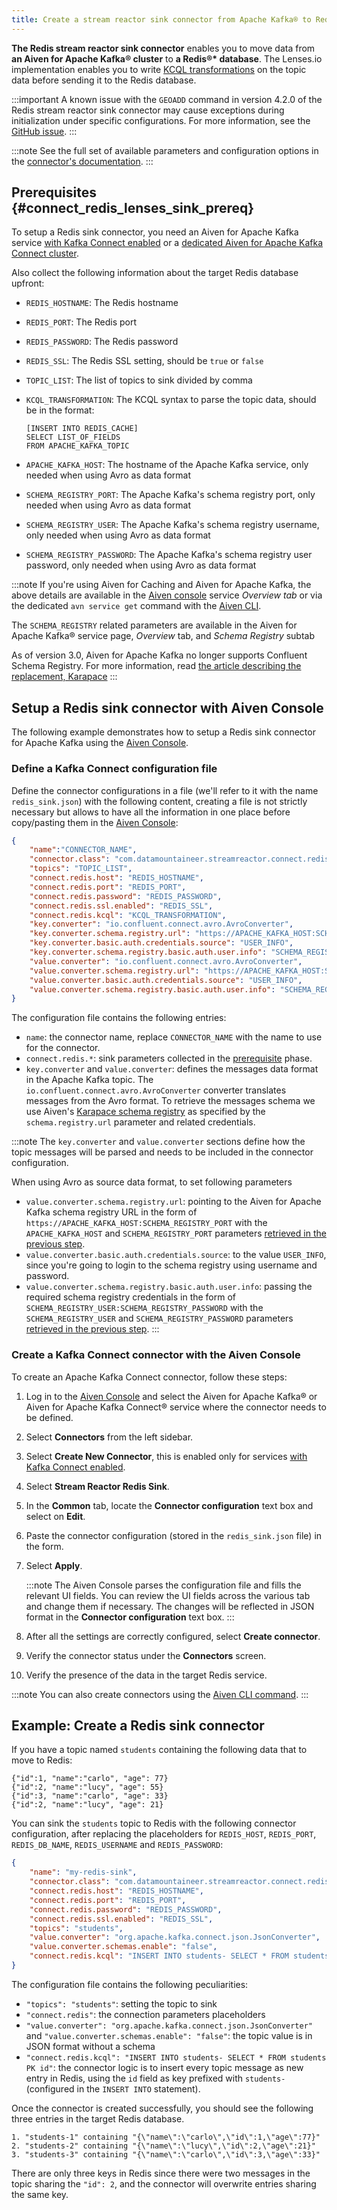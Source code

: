 ```yaml
---
title: Create a stream reactor sink connector from Apache Kafka® to Redis®*
---
```


**The Redis stream reactor sink connector** enables you to move data from **an Aiven for Apache Kafka® cluster** to **a Redis®\* database**.
The Lenses.io implementation enables you to write [KCQL
transformations](https://docs.lenses.io/connectors/sink/redis.html) on
the topic data before sending it to the Redis database.

:::important
A known issue with the `GEOADD` command in version 4.2.0 of the Redis
stream reactor sink connector may cause exceptions during initialization
under specific configurations. For more information, see the [GitHub
issue](https://github.com/lensesio/stream-reactor/issues/990).
:::

:::note
See the full set of available parameters and configuration
options in the [connector's
documentation](https://docs.lenses.io/connectors/sink/redis.html).
:::

## Prerequisites {#connect_redis_lenses_sink_prereq}

To setup a Redis sink connector, you need an Aiven for Apache Kafka
service [with Kafka Connect enabled](enable-connect) or a
[dedicated Aiven for Apache Kafka Connect cluster](/docs/products/kafka/kafka-connect/get-started#apache_kafka_connect_dedicated_cluster).

Also collect the following information about the
target Redis database upfront:

-   `REDIS_HOSTNAME`: The Redis hostname

-   `REDIS_PORT`: The Redis port

-   `REDIS_PASSWORD`: The Redis password

-   `REDIS_SSL`: The Redis SSL setting, should be `true` or `false`

-   `TOPIC_LIST`: The list of topics to sink divided by comma

-   `KCQL_TRANSFORMATION`: The KCQL syntax to parse the topic data,
    should be in the format:

        [INSERT INTO REDIS_CACHE]
        SELECT LIST_OF_FIELDS
        FROM APACHE_KAFKA_TOPIC

-   `APACHE_KAFKA_HOST`: The hostname of the Apache Kafka service, only
    needed when using Avro as data format

-   `SCHEMA_REGISTRY_PORT`: The Apache Kafka's schema registry port,
    only needed when using Avro as data format

-   `SCHEMA_REGISTRY_USER`: The Apache Kafka's schema registry
    username, only needed when using Avro as data format

-   `SCHEMA_REGISTRY_PASSWORD`: The Apache Kafka's schema registry user
    password, only needed when using Avro as data format

:::note
If you're using Aiven for Caching and Aiven for Apache Kafka, the above
details are available in the [Aiven console](https://console.aiven.io/)
service *Overview tab* or via the dedicated `avn service get` command
with the [Aiven CLI](/docs/tools/cli/service-cli#avn_service_get).

The `SCHEMA_REGISTRY` related parameters are available in the Aiven for
Apache Kafka® service page, *Overview* tab, and *Schema Registry* subtab

As of version 3.0, Aiven for Apache Kafka no longer supports Confluent
Schema Registry. For more information, read [the article describing the
replacement, Karapace](https://help.aiven.io/en/articles/5651983)
:::

## Setup a Redis sink connector with Aiven Console

The following example demonstrates how to setup a Redis sink connector
for Apache Kafka using the [Aiven Console](https://console.aiven.io/).

### Define a Kafka Connect configuration file

Define the connector configurations in a file (we'll refer to it with
the name `redis_sink.json`) with the following content, creating a file
is not strictly necessary but allows to have all the information in one
place before copy/pasting them in the [Aiven
Console](https://console.aiven.io/):

```json
{
    "name":"CONNECTOR_NAME",
    "connector.class": "com.datamountaineer.streamreactor.connect.redis.sink.RedisSinkConnector",
    "topics": "TOPIC_LIST",
    "connect.redis.host": "REDIS_HOSTNAME",
    "connect.redis.port": "REDIS_PORT",
    "connect.redis.password": "REDIS_PASSWORD",
    "connect.redis.ssl.enabled": "REDIS_SSL",
    "connect.redis.kcql": "KCQL_TRANSFORMATION",
    "key.converter": "io.confluent.connect.avro.AvroConverter",
    "key.converter.schema.registry.url": "https://APACHE_KAFKA_HOST:SCHEMA_REGISTRY_PORT",
    "key.converter.basic.auth.credentials.source": "USER_INFO",
    "key.converter.schema.registry.basic.auth.user.info": "SCHEMA_REGISTRY_USER:SCHEMA_REGISTRY_PASSWORD",
    "value.converter": "io.confluent.connect.avro.AvroConverter",
    "value.converter.schema.registry.url": "https://APACHE_KAFKA_HOST:SCHEMA_REGISTRY_PORT",
    "value.converter.basic.auth.credentials.source": "USER_INFO",
    "value.converter.schema.registry.basic.auth.user.info": "SCHEMA_REGISTRY_USER:SCHEMA_REGISTRY_PASSWORD"
}
```

The configuration file contains the following entries:

-   `name`: the connector name, replace `CONNECTOR_NAME` with the name
    to use for the connector.
-   `connect.redis.*`: sink parameters collected in the
    [prerequisite](/docs/products/kafka/kafka-connect/howto/redis-streamreactor-sink#connect_redis_lenses_sink_prereq) phase.
-   `key.converter` and `value.converter`: defines the messages data
    format in the Apache Kafka topic. The
    `io.confluent.connect.avro.AvroConverter` converter translates
    messages from the Avro format. To retrieve the messages schema we
    use Aiven's [Karapace schema
    registry](https://github.com/aiven/karapace) as specified by the
    `schema.registry.url` parameter and related credentials.

:::note
The `key.converter` and `value.converter` sections define how the topic
messages will be parsed and needs to be included in the connector
configuration.

When using Avro as source data format, to set following
parameters

-   `value.converter.schema.registry.url`: pointing to the Aiven for
    Apache Kafka schema registry URL in the form of
    `https://APACHE_KAFKA_HOST:SCHEMA_REGISTRY_PORT` with the
    `APACHE_KAFKA_HOST` and `SCHEMA_REGISTRY_PORT` parameters
    [retrieved in the previous step](/docs/products/kafka/kafka-connect/howto/redis-streamreactor-sink#connect_redis_lenses_sink_prereq).
-   `value.converter.basic.auth.credentials.source`: to the value
    `USER_INFO`, since you're going to login to the schema registry
    using username and password.
-   `value.converter.schema.registry.basic.auth.user.info`: passing the
    required schema registry credentials in the form of
    `SCHEMA_REGISTRY_USER:SCHEMA_REGISTRY_PASSWORD` with the
    `SCHEMA_REGISTRY_USER` and `SCHEMA_REGISTRY_PASSWORD` parameters
    [retrieved in the previous step](/docs/products/kafka/kafka-connect/howto/redis-streamreactor-sink#connect_redis_lenses_sink_prereq).
:::

### Create a Kafka Connect connector with the Aiven Console

To create an Apache Kafka Connect connector, follow these steps:

1.  Log in to the [Aiven Console](https://console.aiven.io/) and select
    the Aiven for Apache Kafka® or Aiven for Apache Kafka Connect®
    service where the connector needs to be defined.

2.  Select **Connectors** from the left sidebar.

3.  Select **Create New Connector**, this is enabled only for
    services
    [with Kafka Connect enabled](enable-connect).

4.  Select **Stream Reactor Redis Sink**.

5.  In the **Common** tab, locate the **Connector configuration** text
    box and select on **Edit**.

6.  Paste the connector configuration (stored in the `redis_sink.json`
    file) in the form.

7.  Select **Apply**.

    :::note
    The Aiven Console parses the configuration file and fills the
    relevant UI fields. You can review the UI fields across the various
    tab and change them if necessary. The changes will be reflected in
    JSON format in the **Connector configuration** text box.
    :::

8.  After all the settings are correctly configured, select **Create
    connector**.

9.  Verify the connector status under the **Connectors** screen.

10. Verify the presence of the data in the target Redis service.

:::note
You can also create connectors using the
[Aiven CLI command](/docs/tools/cli/service/connector#avn_service_connector_create).
:::

## Example: Create a Redis sink connector

If you have a topic named `students` containing the following data that
to move to Redis:

```
{"id":1, "name":"carlo", "age": 77}
{"id":2, "name":"lucy", "age": 55}
{"id":3, "name":"carlo", "age": 33}
{"id":2, "name":"lucy", "age": 21}
```

You can sink the `students` topic to Redis with the following connector
configuration, after replacing the placeholders for `REDIS_HOST`,
`REDIS_PORT`, `REDIS_DB_NAME`, `REDIS_USERNAME` and `REDIS_PASSWORD`:

```json
{
    "name": "my-redis-sink",
    "connector.class": "com.datamountaineer.streamreactor.connect.redis.sink.RedisSinkConnector",
    "connect.redis.host": "REDIS_HOSTNAME",
    "connect.redis.port": "REDIS_PORT",
    "connect.redis.password": "REDIS_PASSWORD",
    "connect.redis.ssl.enabled": "REDIS_SSL",
    "topics": "students",
    "value.converter": "org.apache.kafka.connect.json.JsonConverter",
    "value.converter.schemas.enable": "false",
    "connect.redis.kcql": "INSERT INTO students- SELECT * FROM students PK id"
}
```

The configuration file contains the following peculiarities:

-   `"topics": "students"`: setting the topic to sink
-   `"connect.redis"`: the connection parameters placeholders
-   `"value.converter": "org.apache.kafka.connect.json.JsonConverter"`
    and `"value.converter.schemas.enable": "false"`: the topic value is
    in JSON format without a schema
-   `"connect.redis.kcql": "INSERT INTO students- SELECT * FROM students PK id"`:
    the connector logic is to insert every topic message as new entry in
    Redis, using the `id` field as key prefixed with `students-`
    (configured in the `INSERT INTO` statement).

Once the connector is created successfully, you should see the following
three entries in the target Redis database.

```
1. "students-1" containing "{\"name\":\"carlo\",\"id\":1,\"age\":77}"
2. "students-2" containing "{\"name\":\"lucy\",\"id\":2,\"age\":21}"
3. "students-3" containing "{\"name\":\"carlo\",\"id\":3,\"age\":33}"
```

There are only three keys in Redis since there were two messages in the
topic sharing the `"id": 2`, and the connector will overwrite entries
sharing the same key.
